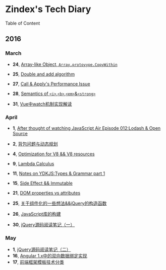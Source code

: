# Zindex's Tech Diary

Table of Content

## 2016

### March

+ **24**, [Array-like Object, `Array.protoyype.CopyWithin`](http://zxc0328.github.io/diary/2016/03/2016-03-24.html)

+ **25**, [Double and add algorithm](http://zxc0328.github.io/diary/2016/03/2016-03-25.html)

+ **27**, [Call & Apply's Performance Issue](http://zxc0328.github.io/diary/2016/03/2016-03-27.html)

+ **28**, [Semantics of `<i>`,`<b>`,`<em>`&`<strong>`](http://zxc0328.github.io/diary/2016/03/2016-03-28.html)

+ **31**, [Vue中watch机制实现解读](http://zxc0328.github.io/diary/2016/03/2016-03-31.html)

### April

+ **1**, [After thought of watching JavaScript Air Episode 012:Lodash & Open Source](http://zxc0328.github.io/diary/2016/04/2016-04-01.html)

+ **2**, [背包问题与动态规划](http://zxc0328.github.io/diary/2016/04/2016-04-02.html)

+ **4**, [Optimization for V8 && V8 resources](http://zxc0328.github.io/diary/2016/04/2016-04-04.html)

+ **9**, [Lambda Calculus](http://zxc0328.github.io/diary/2016/04/2016-04-09.html)

+ **11**, [Notes on YDKJS:Types & Grammar part 1](http://zxc0328.github.io/diary/2016/04/2016-04-11.html)

+ **15**, [Side Effect && Immutable](http://zxc0328.github.io/diary/2016/04/2016-04-15.html)

+ **21**, [DOM properties vs attributes](http://zxc0328.github.io/diary/2016/04/2016-04-21.html)

+ **25**, [关于组件化的一些想法&&jQuery的构造函数](http://zxc0328.github.io/diary/2016/04/2016-04-25.html)

+ **26**, [JavaScript库的构建](http://zxc0328.github.io/diary/2016/04/2016-04-26.html)

+ **30**, [jQuery源码阅读笔记（一）](http://zxc0328.github.io/diary/2016/04/2016-04-30.html)

### May

+ **1**, [jQuery源码阅读笔记（二）](http://zxc0328.github.io/diary/2016/05/2016-05-01.html)
+ **16**, [Angular 1.x中的双向数据绑定实现](http://zxc0328.github.io/diary/2016/05/2016-05-16.html)
+ **17**, [前端框架模板技术分类](http://zxc0328.github.io/diary/2016/05/2016-05-17.html)